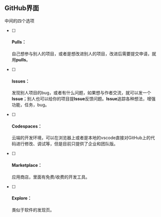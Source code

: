 ## GitHub界面

中间的四个选项

- [ ] #### Pulls：

  自己想参与别人的项目，或者是想改进别人的项目，改进后需要提交申请，就用**pulls**。

- [ ] #### Issues：

  发现别人项目的bug，或者有什么问题，如果想与作者交流，就可以发一个**Issue**；别人也可以给你的项目提**Issue**反馈问题。**Issue**追踪各种想法，增强功能，任务，bug。

- [ ] #### Codespaces：

  云端的开发环境，可以在浏览器上或者是本地的vscode直接对GitHub上的代码进行修改、调试等，但是目前只提供了企业和团队版。

- [ ] #### Marketplace：

  应用商店，里面有免费/收费的开发工具。

- [ ] #### Explore：

  类似于软件的发现页。
